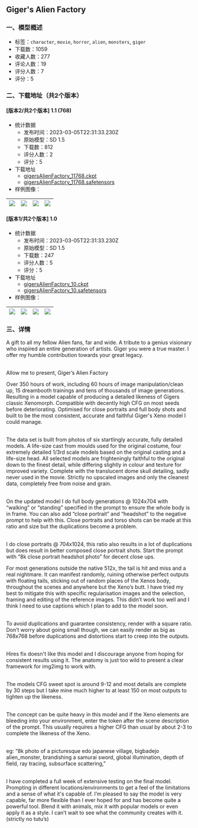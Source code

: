 ## Giger's Alien Factory
### 一、模型概述

- 标签：`character`, `movie`, `horror`, `alien`, `monsters`, `giger`
- 下载数：1059
- 收藏人数：277
- 评论人数：19
- 评分人数：7
- 评分：5

### 二、下载地址（共2个版本）

#### [版本2/共2个版本] 1.1 (768)

- 统计数据
  - 发布时间：2023-03-05T22:31:33.230Z
  - 原始模型：SD 1.5
  - 下载数：812
  - 评分人数：2
  - 评分：5
- 下载地址
  - [gigersAlienFactory_11768.ckpt](https://civitai.com/api/download/models/19091?type=Model&format=PickleTensor&size=full&fp=fp16)
  - [gigersAlienFactory_11768.safetensors](https://civitai.com/api/download/models/19091)
- 样例图像：

| <img src="https://image.civitai.com/xG1nkqKTMzGDvpLrqFT7WA/e84deda6-bba7-4587-4aad-d15189a33f00/width=450/199861.jpeg" /> | <img src="https://image.civitai.com/xG1nkqKTMzGDvpLrqFT7WA/2786ce00-666a-4123-d1da-a9d465af5300/width=450/199860.jpeg" /> | <img src="https://image.civitai.com/xG1nkqKTMzGDvpLrqFT7WA/983ba53e-2a78-408f-3cc2-4f55d70a1500/width=450/199858.jpeg" /> | <img src="https://image.civitai.com/xG1nkqKTMzGDvpLrqFT7WA/23265a0d-cc6e-4e24-8127-9dd62a0f4b00/width=450/199857.jpeg" /> |
| ---- | ---- | ---- | ---- |

#### [版本1/共2个版本] 1.0

- 统计数据
  - 发布时间：2023-03-05T22:31:33.230Z
  - 原始模型：SD 1.5
  - 下载数：247
  - 评分人数：5
  - 评分：5
- 下载地址
  - [gigersAlienFactory_10.ckpt](https://civitai.com/api/download/models/4722?type=Model&format=PickleTensor&size=full&fp=fp16)
  - [gigersAlienFactory_10.safetensors](https://civitai.com/api/download/models/4722)
- 样例图像：

| <img src="https://image.civitai.com/xG1nkqKTMzGDvpLrqFT7WA/d6f22751-f365-4be1-48fa-01e7cfd3d600/width=450/33589.jpeg" /> | <img src="https://image.civitai.com/xG1nkqKTMzGDvpLrqFT7WA/4a97d0ae-6752-4821-9f5f-c09fa489c100/width=450/33588.jpeg" /> | <img src="https://image.civitai.com/xG1nkqKTMzGDvpLrqFT7WA/21fcbd55-5556-4476-5085-5ebacd15a200/width=450/33587.jpeg" /> | <img src="https://image.civitai.com/xG1nkqKTMzGDvpLrqFT7WA/3483d69c-4877-4434-2180-dd8d9cd2aa00/width=450/33586.jpeg" /> |
| ---- | ---- | ---- | ---- |


### 三、详情
<p>A gift to all my fellow Alien fans, far and wide. A tribute to a genius visionary who inspired an entire generation of artists. Giger you were a true master. I offer my humble contribution towards your great legacy.</p><p><br />Allow me to present, Giger’s Alien Factory</p><p></p><p>Over 350 hours of work, including 60 hours of image manipulation/clean up, 15 dreambooth trainings and tens of thousands of image generations. Resulting in a model capable of producing a detailed likeness of Gigers classic Xenomorph. Compatible with decently high CFG on most seeds before deteriorating. Optimised for close portraits and full body shots and built to be the most consistent, accurate and faithful Giger's Xeno model I could manage.</p><p><br />The data set is built from photos of six startlingly accurate, fully detailed models. A life-size cast from moulds used for the original costume, four extremely detailed 1/3rd scale models based on the original casting and a life-size head. All selected models are frighteningly faithful to the original down to the finest detail, while differing slightly in colour and texture for improved variety. Complete with the translucent dome skull detailing, sadly never used in the movie. Strictly no upscaled images and only the cleanest data, completely free from noise and grain.</p><p><br />On the updated model I do full body generations @ 1024x704 with “walking” or “standing” specified in the prompt to ensure the whole body is in frame. You can also add “close portrait” and “headshot” to the negative prompt to help with this. Close portraits and torso shots can be made at this ratio and size but the duplications become a problem.</p><p><br />I do close portraits @ 704x1024, this ratio also results in a lot of duplications but does result in better composed close portrait shots. Start the prompt with “8k close portrait headshot photo” for decent close ups.</p><p></p><p>For most generations outside the native 512x, the tail is hit and miss and a real nightmare. It can manifest randomly, ruining otherwise perfect outputs with floating tails, sticking out of random places of the Xenos body, throughout the scenes and anywhere but the Xeno’s butt. I have tried my best to mitigate this with specific regularisation images and the selection, framing and editing of the reference images. This didn’t work too well and I think I need to use captions which I plan to add to the model soon.</p><p><br />To avoid duplications and guarantee consistency, render with a square ratio. Don’t worry about going small though, we can easily render as big as 768x768 before duplications and distortions start to creep into the outputs.</p><p><br />Hires fix doesn't like this model and I discourage anyone from hoping for consistent results using it. The anatomy is just too wild to present a clear framework for img2img to work with.</p><p><br />The models CFG sweet spot is around 9-12 and most details are complete by 30 steps but I take mine much higher to at least 150 on most outputs to tighten up the likeness.</p><p><br />The concept can be quite heavy in this model and if the Xeno elements are bleeding into your environment, enter the token after the scene description of the prompt. This usually requires a higher CFG than usual by about 2-3 to complete the likeness of the Xeno.</p><p><br />eg: “8k photo of a picturesque edo japanese village, bigbadejo alien_monster, brandishing a samurai sword, global illumination, depth of field, ray tracing, subsurface scattering,”</p><p><br />I have completed a full week of extensive testing on the final model. Prompting in different locations/environments to get a feel of the limitations and a sense of what it's capable of. I’m pleased to say the model is very capable, far more flexible than I ever hoped for and has become quite a powerful tool. Blend it with animals, mix it with popular models or even apply it as a style. I can’t wait to see what the community creates with it. (strictly no tutu’s)</p><p><br /></p>